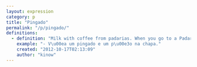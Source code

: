 ```yaml
---
layout: expression
category: p
title: "Pingado"
permalink: "/p/pingado/"
definitions:
  - definition: "Milk with coffee from padarias. When you go to a Padaria, especially in Sao Paulo, you can order a Pingado. That's just a glass of hot milk and coffee."
    example: "- V\u00ea um pingado e um p\u00e3o na chapa."
    created: "2012-10-17T02:13:09"
    author: "kinow"
---
```

